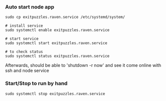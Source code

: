 ### Auto start node app
```
sudo cp exitpuzzles.raven.service /etc/systemd/system/

# install service
sudo systemctl enable exitpuzzles.raven.service

# start service
sudo systemctl start exitpuzzles.raven.service

# to check status
sudo systemctl status exitpuzzles.raven.service

```

Afterwards, should be able to 'shutdown -r now' and see it come online with ssh and node service

### Start/Stop to run by hand
```
sudo systemctl stop exitpuzzles.raven.service
```

